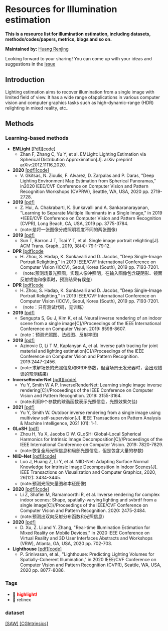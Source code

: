 # Resources for Illumination estimation
**This is a resource list for illumination estimation, including datasets, methods/codes/papers, metrics, blogs and so on.**

**Maintained by:** [Huang Renjing](https://github.com/rjhuang27)

Looking forward to your sharing! You can come up with your ideas and suggestions in the [issue](https://github.com/rjhuang27/Illumination_Estimation/issues)




## Introduction

Lighting estimation aims to recover illumination from a single image with limited field of view. It has a wide range ofapplications in various computer vision and computer graphics tasks such as high-dynamic-range (HDR) relighting in mixed reality, etc..

## Methods

### Learning-based methods

* **EMLight** [[Pdf]](https://arxiv.org/pdf/2012.11116.pdf)[[code]](https://github.com/fnzhan/Illumination-Estimation)
  * Zhan F, Zhang C, Yu Y, et al. EMLight: Lighting Estimation via Spherical Distribution Approximation[J]. arXiv preprint arXiv:2012.11116,2020. 
* **2020** [[pdf]](https://arxiv.org/pdf/2005.08000.pdf)[[code]](https://github.com/VCL3D/DeepPanoramaLighting)
  * V. Gkitsas, N. Zioulis, F. Alvarez, D. Zarpalas and P. Daras,  "Deep Lighting Environment Map Estimation from Spherical Panoramas," in2020 IEEE/CVF Conference on Computer Vision and Pattern Recognition Workshops (CVPRW), Seattle, WA, USA, 2020 pp. 2719-2728.
* **2019** [[pdf]](https://arxiv.org/pdf/1811.12481v2.pdf)
  * Z. Hui, A. Chakrabarti, K. Sunkavalli and A. Sankaranarayanan,  "Learning to Separate Multiple Illuminants in a Single Image," in 2019 *IEEE/CVF Conference on Computer Vision and Pattern Recognition (CVPR), Long Beach, CA, USA, 2019 pp. 3775-3784.
  * (note:是将一张图像分成照明程度不同的两张图像)
* **2019** [[pdf]](https://arxiv.org/pdf/1905.00824v1.pdf)
  * Sun T, Barron J T, Tsai Y T, et al. Single image portrait relighting[J]. ACM Trans. Graph., 2019, 38(4): 79:1-79:12.
* **DPR** [[pdf]](https://openaccess.thecvf.com/content_ICCV_2019/papers/Zhou_Deep_Single-Image_Portrait_Relighting_ICCV_2019_paper.pdf)[code](https://github.com/zhhoper/DPR)
  * H. Zhou, S. Hadap, K. Sunkavalli and D. Jacobs,  "Deep Single-Image Portrait Relighting," in 2019 IEEE/CVF International Conference on Computer Vision (ICCV), Seoul, Korea (South), 2019 pp. 7193-7201.
  * （note:预测场景光照图，实现人像冲照明，在输入图像包含硬阴影、镜面反射或饱和像素时，预测结果有误差)
* **DPR** [[pdf]](https://openaccess.thecvf.com/content_ICCV_2019/papers/Zhou_Deep_Single-Image_Portrait_Relighting_ICCV_2019_paper.pdf)[code](https://github.com/zhhoper/DPR)
  * H. Zhou, S. Hadap, K. Sunkavalli and D. Jacobs,  "Deep Single-Image Portrait Relighting," in 2019 IEEE/CVF International Conference on Computer Vision (ICCV), Seoul, Korea (South), 2019 pp. 7193-7201.
  * （note：只有测试代码，无训练）
* **2019** [[pdf]](https://arxiv.org/pdf/1901.02453v3.pdf)
  * Sengupta S, Gu J, Kim K, et al. Neural inverse rendering of an indoor scene from a single image[C]//Proceedings of the IEEE International Conference on Computer Vision. 2019: 8598-8607.
  * (note：预测光照图、法线图、反射率图)
* **2019** [[pdf]](https://arxiv.org/pdf/1903.07145v1.pdf)
  * Azinovic D, Li T M, Kaplanyan A, et al. Inverse path tracing for joint material and lighting estimation[C]//Proceedings of the IEEE Conference on Computer Vision and Pattern Recognition. 2019:2447-2456.
  * (note:求解场景的光照信息和BRDF参数，但当场景无发光器时，会出现错误的预测结果)
* **InverseRenderNet** [[pdf]](https://arxiv.org/pdf/1811.12328v1.pdf)[[code]](https://github.com/YeeU/InverseRenderNet)
  * Yu Y, Smith W A P. InverseRenderNet: Learning single image inverse rendering[C]//Proceedings of the IEEE Conference on Computer Vision and Pattern Recognition. 2019: 3155-3164.
  * (note:利用9个参数的球谐函数表示光照信息，光照效果欠佳)
* **2021** [[pdf]](https://arxiv.org/pdf/2102.06591v1.pdf)
  * Yu Y, Smith W. Outdoor inverse rendering from a single image using multiview self-supervision[J]. IEEE Transactions on Pattern Analysis & Machine Intelligence, 2021 (01): 1-1.
* **GLoSH** [[pdf]](https://openaccess.thecvf.com/content_ICCV_2019/papers/Zhou_GLoSH_Global-Local_Spherical_Harmonics_for_Intrinsic_Image_Decomposition_ICCV_2019_paper.pdf)
  * Zhou H, Yu X, Jacobs D W. GLoSH: Global-Local Spherical Harmonics for Intrinsic Image Decomposition[C]//Proceedings of the IEEE International Conference on Computer Vision. 2019: 7820-7829.
  * (note:恢复全局光照信息和局部光照信息，但是包含大量的参数)
* **NIID-Net** [[pdf]](https://ieeexplore.ieee.org/stamp/stamp.jsp?arnumber=9199573&casa_token=zYE2CqXkCSIAAAAA:kW7c8OsKXQfIv3-ogk7rxTPcesapQL4-on7AuGFiwlC8I37fkyxG_VDcxSzYsiXRdPNnKJ9F8_jZ)[[code]](https://github.com/zju3dv/NIID-Net)
  * Luo J, Huang Z, Li Y, et al. NIID-Net: Adapting Surface Normal Knowledge for Intrinsic Image Decomposition in Indoor Scenes[J]. IEEE Transactions on Visualization and Computer Graphics, 2020, 26(12): 3434-3445.
  * (note:预测光照矢量图和本征图像)
* **2020** [[pdf]](https://arxiv.org/pdf/1905.02722v1.pdf)[[code]](https://cseweb.ucsd.edu//~viscomp/projects/CVPR20InverseIndoor/)
  * Li Z, Shafiei M, Ramamoorthi R, et al. Inverse rendering for complex indoor scenes: Shape, spatially-varying lighting and svbrdf from a single image[C]//Proceedings of the IEEE/CVF Conference on Computer Vision and Pattern Recognition. 2020: 2475-2484.
  * (note:预测出双向反射分布函数和光照信息)
* **2020** [[pdf]](https://ieeexplore.ieee.org/stamp/stamp.jsp?tp=&arnumber=9090568)
  * D. Xu, Z. Li and Y. Zhang,  "Real-time Illumination Estimation for Mixed Reality on Mobile Devices," in 2020 IEEE Conference on Virtual Reality and 3D User Interfaces Abstracts and Workshops (VRW), Atlanta, GA, USA, 2020 pp. 702-703.
* **Lighthouse** [[pdf]](https://arxiv.org/pdf/2003.08367v2.pdf)[[code]](https://github.com/pratulsrinivasan/lighthouse)
  * P. Srinivasan, et al., "Lighthouse: Predicting Lighting Volumes for Spatially-Coherent Illumination," in 2020 IEEE/CVF Conference on Computer Vision and Pattern Recognition (CVPR), Seattle, WA, USA, 2020 pp. 8077-8086.


### Tags

- :high_brightness: <font color='red'> **highlight!** </font>
- :bookmark: retinex

### dataset
[[SAW]](http://opensurfaces.cs.cornell.edu/publications/intrinsic/)
[[CGIntrinsics]](https://github.com/zl548/CGIntrinsics)

